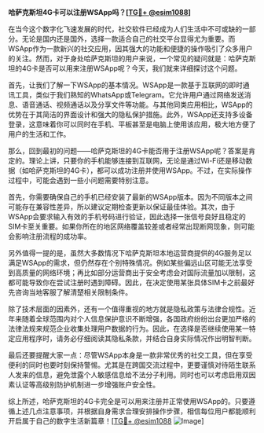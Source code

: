 **哈萨克斯坦4G卡可以注册WSApp吗？[[TG💪+ @esim1088](https://t.me/s/esim1088)]**

在当今这个数字化飞速发展的时代，社交软件已经成为人们生活中不可或缺的一部分。无论是国内还是国外，选择一款适合自己的社交平台显得尤为重要。而WSApp作为一款新兴的社交应用，因其强大的功能和便捷的操作吸引了众多用户的关注。然而，对于身处哈萨克斯坦的用户来说，一个常见的疑问就是：哈萨克斯坦的4G卡是否可以用来注册WSApp呢？今天，我们就来详细探讨这个问题。

首先，让我们了解一下WSApp的基本情况。WSApp是一款基于互联网的即时通讯工具，类似于我们熟知的WhatsApp或Telegram。它允许用户通过网络发送消息、语音通话、视频通话以及分享文件等功能。与其他同类应用相比，WSApp的优势在于其简洁的界面设计和强大的隐私保护措施。此外，WSApp还支持多设备登录，这意味着你可以同时在手机、平板甚至是电脑上使用该应用，极大地方便了用户的生活和工作。

那么，回到最初的问题——哈萨克斯坦的4G卡能否用于注册WSApp呢？答案是肯定的。理论上讲，只要你的手机能够连接到互联网，无论是通过Wi-Fi还是移动数据（如哈萨克斯坦的4G卡），都可以成功注册并使用WSApp。不过，在实际操作过程中，可能会遇到一些小问题需要特别注意。

首先，你需要确保自己的手机已经安装了最新的WSApp版本。因为不同版本之间可能存在兼容性差异，所以建议定期检查更新以保证最佳体验。其次，由于WSApp会要求输入有效的手机号码进行验证，因此选择一张信号良好且稳定的SIM卡至关重要。如果你所在的地区网络覆盖较差或者经常出现断网现象，则可能会影响注册流程的成功率。

另外值得一提的是，虽然大多数情况下哈萨克斯坦本地运营商提供的4G服务足以满足WSApp的需求，但仍然存在个别特殊情况。例如某些偏远山区可能无法享受到高质量的网络环境；再比如部分运营商出于安全考虑会对国际流量加以限制，这都可能导致你在尝试注册时遇到障碍。因此，在决定使用某张具体SIM卡之前最好先咨询当地客服了解清楚相关限制条件。

除了技术层面的因素外，还有一个值得重视的地方就是隐私政策与法律合规性。近年来随着全球范围内对个人信息保护意识不断增强，各国政府纷纷出台更加严格的法律法规来规范企业收集处理用户数据的行为。因此，在选择是否继续使用某一特定应用程序时，请务必仔细阅读其隐私条款，并结合自身实际情况作出明智判断。

最后还要提醒大家一点：尽管WSApp本身是一款非常优秀的社交工具，但在享受便利的同时也要时刻保持警惕。尤其是在跨国交流过程中，更要谨慎对待陌生联系人发来的信息，避免泄露个人敏感信息给不法分子利用。同时也可以考虑启用双因素认证等高级别防护机制进一步增强账户安全性。

综上所述，哈萨克斯坦的4G卡完全是可以用来注册并正常使用WSApp的。只要遵循上述几点注意事项，并根据自身需求合理安排操作步骤，相信每位用户都能顺利开启属于自己的数字生活新篇章！[[TG💪+ @esim1088](https://t.me/s/esim1088) ![Image](https://i.postimg.cc/4NQfJmqS/Snipaste-2025-05-13-00-14-12.png)]
